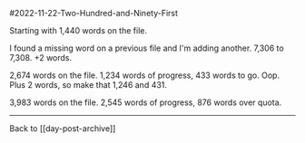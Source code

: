 #2022-11-22-Two-Hundred-and-Ninety-First

Starting with 1,440 words on the file.

I found a missing word on a previous file and I'm adding another.  7,306 to 7,308.  +2 words.

2,674 words on the file.  1,234 words of progress, 433 words to go.  Oop.  Plus 2 words, so make that 1,246 and 431.

3,983 words on the file.  2,545 words of progress, 876 words over quota.

---
Back to [[day-post-archive]]